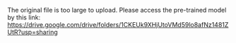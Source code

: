 The original file is too large to upload.
Please access the pre-trained model by this link:
https://drive.google.com/drive/folders/1CKEUk9XHjUtoVMd59lo8afNz1481ZUtR?usp=sharing
